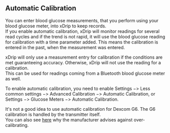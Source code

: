 ## Automatic Calibration  
  
You can enter blood glucose measurements, that you perform using your blood glucose meter, into xDrip to keep records.  
If you enable automatic calibration, xDrip will monitor readings for several read cycles and if the trend is not rapid, it will use the blood glucose reading for calibration with a time parameter added.  This means the calibration is entered in the past, when the measurement was entered.  
  
xDrip will only use a measurement entry for calibration if the conditions are met guaranteeing accuracy.  Otherwise, xDrip will not use the reading for a calibration.  
This can be used for readings coming from a Bluetooth blood glucose meter as well.  

To enable automatic calibration, you need to enable Settings &#8722;> Less common settings &#8722;> Advanced Calibration &#8722;> Automatic Calibration, or  
Settings &#8722;> Glucose Meters &#8722;> Automatic Calibration.  
  
It's not a good idea to use automatic calibration for Dexcom G6.  The G6 calibration is handled by the transmitter itself.    
You can also see [here](https://www.dexcom.com/faqs/is-my-dexcom-sensor-accurate) why the manufacturer advises against over-calibrating.  
